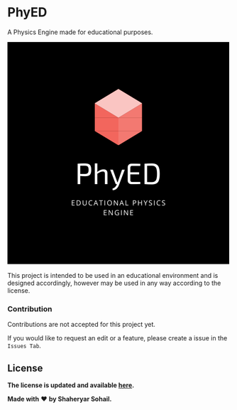 [logo]: https://raw.githubusercontent.com/TheBlackPlague/PhyED/master/Assets/Graphical/Black%2C%20White%20and%20Pink%20Cube%20Kyobi%20Games%20Logo.png?token=AKQUNUYRD4KUY3BKHMI4X625XIXPA "Logo Title Text 2"

# PhyED
A Physics Engine made for educational purposes.

![alt text][logo]

This project is intended to be used in an educational environment and is designed accordingly, however may be used in any way according to the license. 

### Contribution
Contributions are not accepted for this project yet.

If you would like to request an edit or a feature, please create a issue in the `Issues Tab`.

## License

**The license is updated and available [here](https://github.com/TheBlackPlague/PhyED/blob/master/LICENSE "PhyED License").**

**Made with** :heart: **by Shaheryar Sohail.**